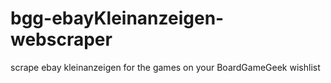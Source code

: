 # bgg-ebayKleinanzeigen-webscraper
scrape ebay kleinanzeigen for the games on your BoardGameGeek wishlist
